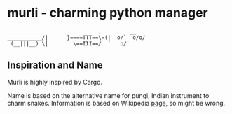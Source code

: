 # murli - charming python manager

```
                             ,         __
___________/|      }====TTT==\=(|  o/`  o/o/
 (__|||__) \|        \==III==/  `   o/`
```

## Inspiration and Name
Murli is highly inspired by Cargo.

Name is based on the alternative name for pungi, Indian instrument to charm snakes. Information is based on Wikipedia [page](https://en.wikipedia.org/wiki/Pungi), so might be wrong.